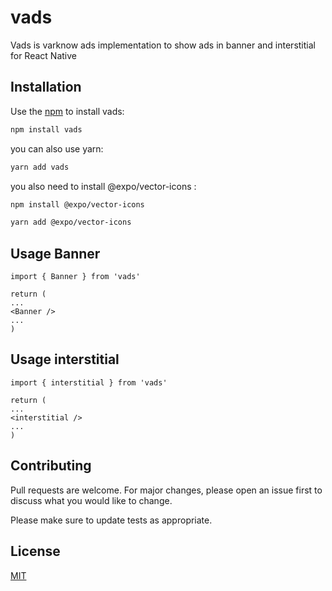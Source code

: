 # vads

Vads is varknow ads implementation to show ads in banner and interstitial for React Native

## Installation
Use the [npm](https://www.npmjs.com) to install vads:

```bash
npm install vads
``` 
you can also use yarn:

```bash
yarn add vads
``` 

you also need to install @expo/vector-icons :

```bash
npm install @expo/vector-icons
``` 

```bash
yarn add @expo/vector-icons
``` 

## Usage Banner

```
import { Banner } from 'vads'

return (
...
<Banner />
...
)
```

## Usage interstitial

```
import { interstitial } from 'vads'

return (
...
<interstitial />
...
)
```

## Contributing
Pull requests are welcome. For major changes, please open an issue first to discuss what you would like to change.

Please make sure to update tests as appropriate.

## License
[MIT](https://choosealicense.com/licenses/mit/)